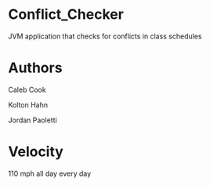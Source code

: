 # Conflict_Checker
JVM application that checks for conflicts in class schedules

# Authors 
Caleb Cook

Kolton Hahn

Jordan Paoletti

# Velocity
110 mph all day every day
